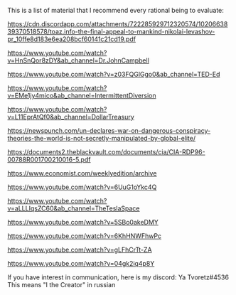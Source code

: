 
This is a list of material that I recommend every rational being to evaluate:

https://cdn.discordapp.com/attachments/722285929712320574/1020663839370518578/toaz.info-the-final-appeal-to-mankind-nikolai-levashov-pr_10ffe8d183e6ea208bcf60141c21cd19.pdf

https://www.youtube.com/watch?v=HnSnQor8zDY&ab_channel=Dr.JohnCampbell

https://www.youtube.com/watch?v=z03FQGlGgo0&ab_channel=TED-Ed

https://www.youtube.com/watch?v=EMe1jy4mico&ab_channel=IntermittentDiversion

https://www.youtube.com/watch?v=L11EprAtQf0&ab_channel=DollarTreasury

https://newspunch.com/un-declares-war-on-dangerous-conspiracy-theories-the-world-is-not-secretly-manipulated-by-global-elite/

https://documents2.theblackvault.com/documents/cia/CIA-RDP96-00788R001700210016-5.pdf

https://www.economist.com/weeklyedition/archive

https://www.youtube.com/watch?v=6UuG1oYkc4Q

https://www.youtube.com/watch?v=aLLLIqsZC60&ab_channel=TheTeslaSpace

https://www.youtube.com/watch?v=5SBo0akeDMY

https://www.youtube.com/watch?v=6KhHNWFhwPc

https://www.youtube.com/watch?v=gLFhCrTt-ZA

https://www.youtube.com/watch?v=04gk2iq4p8Y

If you have interest in communication, here is my discord:
Ya Tvoretz#4536
This means "I the Creator" in russian

<!---
I-the-Creator/I-the-Creator is a ✨ special ✨ repository because its `README.md` (this file) appears on your GitHub profile.
You can click the Preview link to take a look at your changes.
--->

